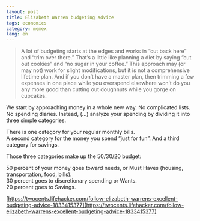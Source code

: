 ```yaml
---
layout: post
title: Elizabeth Warren budgeting advice
tags: economics
category: memex
lang: en
---
```



> A lot of budgeting starts at the edges and works in “cut back here” and “trim over there.” That’s a little like planning a diet by saying “cut out cookies” and “no sugar in your coffee.” This approach may (or may not) work for slight modifications, but it is not a comprehensive lifetime plan. And if you don’t have a master plan, then trimming a few expenses in one place while you overspend elsewhere won’t do you any more good than cutting out doughnuts while you gorge on cupcakes.

We start by approaching money in a whole new way. No complicated lists. No spending diaries. Instead, (...) analyze your spending by dividing it into three simple categories. 

There is one category for your regular monthly bills.  
A second category for the money you spend “just for fun”.
And a third category for savings.

Those three categories make up the 50/30/20 budget: 

50 percent of your money goes toward needs, or Must Haves (housing, transportation, food, bills).  
30 percent goes to discretionary spending or Wants.  
20 percent goes to Savings.  

[https://twocents.lifehacker.com/follow-elizabeth-warrens-excellent-budgeting-advice-1833415377](https://twocents.lifehacker.com/follow-elizabeth-warrens-excellent-budgeting-advice-1833415377)

